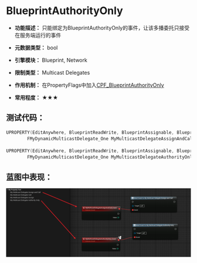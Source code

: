 # BlueprintAuthorityOnly

- **功能描述：** 只能绑定为BlueprintAuthorityOnly的事件，让该多播委托只接受在服务端运行的事件

- **元数据类型：** bool
- **引擎模块：** Blueprint, Network
- **限制类型：** Multicast Delegates
- **作用机制：** 在PropertyFlags中加入[CPF_BlueprintAuthorityOnly](#Flags_EPropertyFlags_CPF_BlueprintAuthorityOnly)
- **常用程度：** ★★★

## 测试代码：

```cpp
UPROPERTY(EditAnywhere, BlueprintReadWrite, BlueprintAssignable, BlueprintCallable)
		FMyDynamicMulticastDelegate_One MyMulticastDelegateAssignAndCall;

UPROPERTY(EditAnywhere, BlueprintReadWrite, BlueprintAssignable, BlueprintCallable, BlueprintAuthorityOnly)
		FMyDynamicMulticastDelegate_One MyMulticastDelegateAuthorityOnly;
```

## 蓝图中表现：

![Untitled](Specifier_UPROPERTY_Blueprint_BlueprintAuthorityOnly_Untitled.png)
